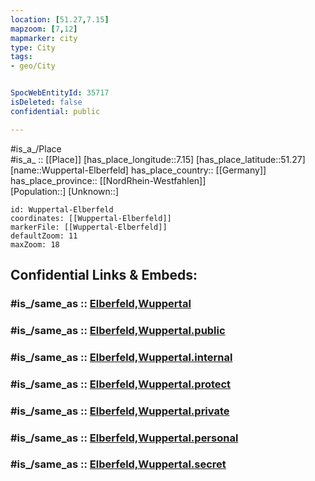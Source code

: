 ```yaml
---
location: [51.27,7.15] 
mapzoom: [7,12] 
mapmarker: city 
type: City
tags:
- geo/City


SpocWebEntityId: 35717
isDeleted: false
confidential: public

---
```

#is_a_/Place  
#is_a_ :: [[Place]] 
[has_place_longitude::7.15] 
[has_place_latitude::51.27] 
[name::Wuppertal-Elberfeld] 
has_place_country:: [[Germany]]  
has_place_province:: [[NordRhein-Westfahlen]]  
[Population::] 
[Unknown::] 


```leaflet
id: Wuppertal-Elberfeld
coordinates: [[Wuppertal-Elberfeld]] 
markerFile: [[Wuppertal-Elberfeld]] 
defaultZoom: 11 
maxZoom: 18
```


## Confidential Links & Embeds: 

### #is_/same_as :: [Elberfeld,Wuppertal](/_Standards/Earth/Continent/Europe/Europe~Central/Germany/Germany~West/Nordrhein-Westfalen/counties~NW/Wuppertal/Elberfeld,Wuppertal.md) 

### #is_/same_as :: [Elberfeld,Wuppertal.public](/_public/Earth/Continent/Europe/Europe~Central/Germany/Germany~West/Nordrhein-Westfalen/counties~NW/Wuppertal/Elberfeld,Wuppertal.public.md) 

### #is_/same_as :: [Elberfeld,Wuppertal.internal](/_internal/Earth/Continent/Europe/Europe~Central/Germany/Germany~West/Nordrhein-Westfalen/counties~NW/Wuppertal/Elberfeld,Wuppertal.internal.md) 

### #is_/same_as :: [Elberfeld,Wuppertal.protect](/_protect/Earth/Continent/Europe/Europe~Central/Germany/Germany~West/Nordrhein-Westfalen/counties~NW/Wuppertal/Elberfeld,Wuppertal.protect.md) 

### #is_/same_as :: [Elberfeld,Wuppertal.private](/_private/Earth/Continent/Europe/Europe~Central/Germany/Germany~West/Nordrhein-Westfalen/counties~NW/Wuppertal/Elberfeld,Wuppertal.private.md) 

### #is_/same_as :: [Elberfeld,Wuppertal.personal](/_personal/Earth/Continent/Europe/Europe~Central/Germany/Germany~West/Nordrhein-Westfalen/counties~NW/Wuppertal/Elberfeld,Wuppertal.personal.md) 

### #is_/same_as :: [Elberfeld,Wuppertal.secret](/_secret/Earth/Continent/Europe/Europe~Central/Germany/Germany~West/Nordrhein-Westfalen/counties~NW/Wuppertal/Elberfeld,Wuppertal.secret.md)


